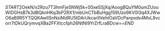 $START$2OekN/x2Rzu7T3hmFjeSNWj5k+00xeSSjXq/AoogBQuYM0umZUouWiDGHsB7k3dBQknHKq3bP2RX1/mbUnCTbBuHgg159Uzo9KV0I3q4XJWwO6aB9R5YTQQKAwIlSnNsiMdRU5tDArUkcarIlVehtOaVDcPanpxdx4MxL8vcorr7tDkUQrymvqXBa2FFXtccfph26NtNI9YrZrfLraBDcw==$END$